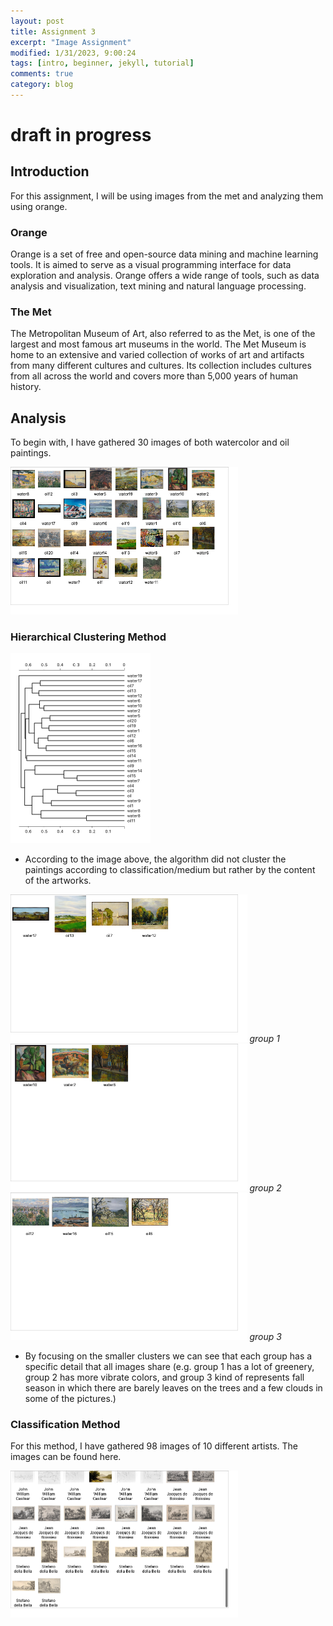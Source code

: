 ```yaml
---
layout: post
title: Assignment 3
excerpt: "Image Assignment"
modified: 1/31/2023, 9:00:24
tags: [intro, beginner, jekyll, tutorial]
comments: true
category: blog
---
```


# draft in progress 

## Introduction
For this assignment, I will be using images from the met and analyzing them using orange. 

### Orange
Orange is a set of free and open-source data mining and machine learning tools. It is aimed to serve as a visual programming interface for data exploration and analysis. Orange offers a wide range of tools, such as data analysis and visualization, text mining and natural language processing. 

### The Met 
The Metropolitan Museum of Art, also referred to as the Met, is one of the largest and most famous art museums in the world. The Met Museum is home to an extensive and varied collection of works of art and artifacts from many different cultures and cultures. Its collection includes cultures from all across the world and covers more than 5,000 years of human history. 

## Analysis
To begin with, I have gathered 30 images of both watercolor and oil paintings. 

<img src="/assets/orange1.png" style="zoom:50%"/>

### Hierarchical Clustering Method

<img src="/assets/clustering.png" style="zoom:50%"/>

- According to the image above, the algorithm did not cluster the paintings according to classification/medium but rather by the content of the artworks.

<img src="/assets/group1.png" style="zoom:50%"/>
<em> group 1 </em>

<img src="/assets/group2.png" style="zoom:50%"/>
<em> group 2 </em>

<img src="/assets/groupp3.png" style="zoom:50%"/>
<em> group 3 </em>

- By focusing on the smaller clusters we can see that each group has a specific detail that all images share (e.g. group 1 has a lot of greenery, group 2 has more vibrate colors, and group 3 kind of represents fall season in which there are barely leaves on the trees and a few clouds in some of the pictures.)

### Classification Method

For this method, I have gathered 98 images of 10 different artists. The images can be found here. <a href="https://drive.google.com/drive/folders/1Rt80kFvDdTnjLp4qRm4c5c1YhGHA2HsC?usp=share_link">

<img src="/assets/photo.png" style="zoom:50%"/>